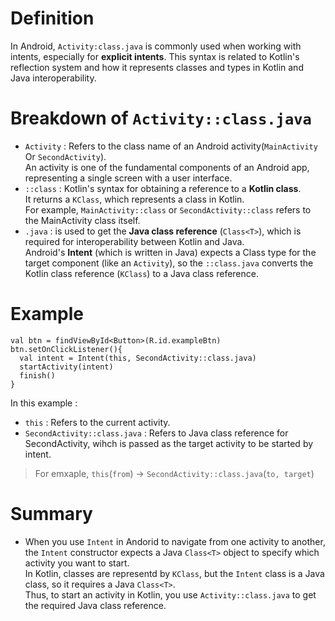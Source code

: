 # Definition
In Android, `Activity:class.java` is commonly used when working with intents, especially for **explicit intents**. 
This syntax is related to Kotlin's reflection system and how it represents classes and types in Kotlin and Java interoperability.

# Breakdown of `Activity::class.java`
- `Activity` : Refers to the class name of an Android activity(`MainActivity` Or `SecondActivity`).  
  An activity is one of the fundamental components of an Android app, representing a single screen with a user interface.
- `::class` : Kotlin's syntax for obtaining a reference to a **Kotlin class**.  
  It returns a `KClass`, which represents a class in Kotlin.  
  For example, `MainActivity::class` or `SecondActivity::class` refers to the MainActivity class itself.
- `.java` : is used to get the **Java class reference** (`Class<T>`), which is required for interoperability between Kotlin and Java.  
  Android's **Intent** (which is written in Java) expects a Class<T> type for the target component (like an `Activity`), so the `::class.java` converts the Kotlin class reference (`KClass`) to a Java class reference.

# Example
```
val btn = findViewById<Button>(R.id.exampleBtn)
btn.setOnClickListener(){
  val intent = Intent(this, SecondActivity::class.java)
  startActivity(intent)
  finish()
}
```
In this example :
- `this` : Refers to the current activity.
- `SecondActivity::class.java` : Refers to Java class reference for SecondActivity, wihch is passed as the target activity to be started by intent.
> For emxaple, `this`(`from`) -> `SecondActivity::class.java`(`to, target`)

# Summary
- When you use `Intent` in Andorid to navigate from one activity to another, the `Intent` constructor expects a Java `Class<T>` object to specify which activity you want to start.  
  In Kotlin, classes are representd by `KClass`, but the `Intent` class is a Java class, so it requires a Java `Class<T>`.  
  Thus, to start an activity in Kotlin, you use `Activity::class.java` to get the required Java class reference.
  
  

